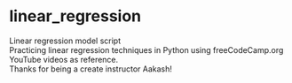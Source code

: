 # linear_regression
Linear regression model script  
Practicing linear regression techniques in Python using freeCodeCamp.org YouTube videos as reference.  
Thanks for being a create instructor Aakash!  
